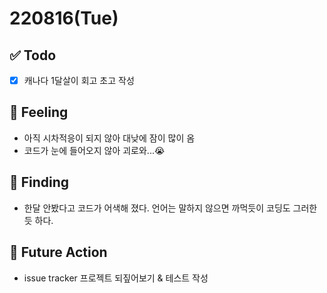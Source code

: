 # 220816(Tue)

## ✅ Todo

- [x] 캐나다 1달살이 회고 초고 작성

## 🤔 Feeling

- 아직 시차적응이 되지 않아 대낮에 잠이 많이 옴
- 코드가 눈에 들어오지 않아 괴로와...😭

## 💎 Finding

- 한달 안봤다고 코드가 어색해 졌다. 언어는 말하지 않으면 까먹듯이 코딩도 그러한듯 하다.

## 🌈 Future Action

- issue tracker 프로젝트 되짚어보기 & 테스트 작성
